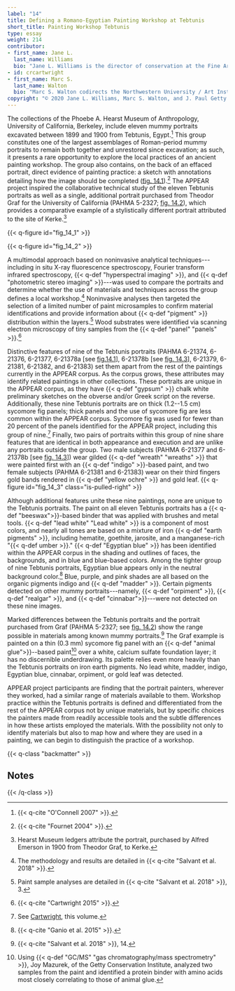 ```yaml
---
label: "14"
title: Defining a Romano-Egyptian Painting Workshop at Tebtunis
short_title: Painting Workshop Tebtunis
type: essay
weight: 214
contributor:
- first_name: Jane L.
  last_name: Williams
  bio: "Jane L. Williams is the director of conservation at the Fine Arts Museums of San Francisco. She received an MA in art history and diploma in conservation from the Institute of Fine Arts at New York University. Williams has held positions and fellowships as an objects conservator at the Phoebe A. Hearst Museum of Anthropology, the Asian Art Museum of San Francisco, the Brooklyn Museum, the Virginia Museum of Fine Arts, and the Walters Art Museum."
- id: crcartwright
- first_name: Marc S.
  last_name: Walton
  bio: "Marc S. Walton codirects the Northwestern University / Art Institute of Chicago Center for Scientific Studies in the Arts (NU-ACCESS), and he is a research professor of materials science at Northwestern's McCormick School of Engineering and (by courtesy) of art history at Northwestern University. At NU-ACCESS, he is leading several scientific research projects in collaboration with museums. His research interests are primarily focused on the trade and manufacture of objects and on the development of the use of imaging technologies in the field of conservation science. Before joining NU-ACCESS, he was an associate scientist conducting scientific research on antiquities at the J. Paul Getty Museum."
copyright: "© 2020 Jane L. Williams, Marc S. Walton, and J. Paul Getty Trust. Originally published in *Mummy Portraits of Roman Egypt: Emerging Research from the APPEAR Project* © 2020 J. Paul Getty Trust, www.getty.edu/publications/mummyportraits (licensed under CC BY 4.0)."
---
```


The collections of the Phoebe A. Hearst Museum of Anthropology, University of California, Berkeley, include eleven mummy portraits excavated between 1899 and 1900 from Tebtunis, Egypt.[^1] This group constitutes one of the largest assemblages of Roman-period mummy portraits to remain both together and unrestored since excavation; as such, it presents a rare opportunity to explore the local practices of an ancient painting workshop. The group also contains, on the back of an effaced portrait, direct evidence of painting practice: a sketch with annotations detailing how the image should be completed ([fig. 14.1](#fig_14_1)).[^2] The APPEAR project inspired the collaborative technical study of the eleven Tebtunis portraits as well as a single, additional portrait purchased from Theodor Graf for the University of California (PAHMA 5-2327; [fig. 14.2](#fig_14_2)), which provides a comparative example of a stylistically different portrait attributed to the site of Kerke.[^3]

{{< q-figure id="fig_14_1" >}}

{{< q-figure id="fig_14_2" >}}

A multimodal approach based on noninvasive analytical techniques---including in situ X-ray fluorescence spectroscopy, Fourier transform infrared spectroscopy, {{< q-def "hyperspectral imaging" >}}, and {{< q-def "photometric stereo imaging" >}}---was used to compare the portraits and determine whether the use of materials and techniques across the group defines a local workshop.[^4] Noninvasive analyses then targeted the selection of a limited number of paint microsamples to confirm material identifications and provide information about {{< q-def "pigment" >}} distribution within the layers.[^5] Wood substrates were identified via scanning electron microscopy of tiny samples from the {{< q-def "panel" "panels" >}}.[^6]

Distinctive features of nine of the Tebtunis portraits (PAHMA 6-21374, 6-21376, 6-21377, 6-21378a [see [fig.14.1](#fig_14_1)], 6-21378b [see [fig. 14.3](#fig_14_3)], 6-21379, 6-21381, 6-21382, and 6-21383) set them apart from the rest of the paintings currently in the APPEAR corpus. As the corpus grows, these attributes may identify related paintings in other collections. These portraits are unique in the APPEAR corpus, as they have {{< q-def "gypsum" >}} chalk white preliminary sketches on the obverse and/or Greek script on the reverse. Additionally, these nine Tebtunis portraits are on thick (1.2--1.5 cm) sycomore fig panels; thick panels and the use of sycomore fig are less common within the APPEAR corpus. Sycomore fig was used for fewer than 20 percent of the panels identified for the APPEAR project, including this group of nine.[^7] Finally, two pairs of portraits within this group of nine share features that are identical in both appearance and execution and are unlike any portraits outside the group. Two male subjects (PAHMA 6-21377 and 6-21378b [see [fig. 14.3](#fig_14_3)]) wear gilded {{< q-def "wreath" "wreaths" >}} that were painted first with an {{< q-def "indigo" >}}-based paint, and two female subjects (PAHMA 6-21381 and 6-21383) wear on their third fingers gold bands rendered in {{< q-def "yellow ochre" >}} and gold leaf.
{{< q-figure id="fig_14_3" class="is-pulled-right" >}}

Although additional features unite these nine paintings, none are unique to the Tebtunis portraits. The paint on all eleven Tebtunis portraits has a {{< q-def "beeswax">}}-based binder that was applied with brushes and metal tools. {{< q-def "lead white" "Lead white" >}} is a component of most colors, and nearly all tones are based on a mixture of iron {{< q-def "earth pigments" >}}, including hematite, goethite, jarosite, and a manganese-rich "{{< q-def umber >}}." {{< q-def "Egyptian blue" >}} has been identified within the APPEAR corpus in the shading and outlines of faces, the backgrounds, and in blue and blue-based colors. Among the tighter group of nine Tebtunis portraits, Egyptian blue appears only in the neutral background color.[^8] Blue, purple, and pink shades are all based on the organic pigments indigo and {{< q-def "madder" >}}. Certain pigments detected on other mummy portraits---namely, {{< q-def "orpiment" >}}, {{< q-def "realgar" >}}, and {{< q-def "cinnabar">}}---were not detected on these nine images.

Marked differences between the Tebtunis portraits and the portrait purchased from Graf (PAHMA 5-2327; see [fig. 14.2](#fig_14_2)) show the range possible in materials among known mummy portraits.[^9] The Graf example is painted on a thin (0.3 mm) sycomore fig panel with an {{< q-def "animal glue">}}--based paint[^10] over a white, calcium sulfate foundation layer; it has no discernible underdrawing. Its palette relies even more heavily than the Tebtunis portraits on iron earth pigments. No lead white, madder, indigo, Egyptian blue, cinnabar, orpiment, or gold leaf was detected.

APPEAR project participants are finding that the portrait painters, wherever they worked, had a similar range of materials available to them. Workshop practice within the Tebtunis portraits is defined and differentiated from the rest of the APPEAR corpus not by unique materials, but by specific choices the painters made from readily accessible tools and the subtle differences in how these artists employed the materials. With the possibility not only to identify materials but also to map how and where they are used in a painting, we can begin to distinguish the practice of a workshop.

{{< q-class "backmatter" >}}
## Notes
{{< /q-class >}}

[^1]: {{< q-cite "O'Connell 2007" >}}.

[^2]: {{< q-cite "Fournet 2004" >}}.

[^3]: Hearst Museum ledgers attribute the portrait, purchased by Alfred Emerson in 1900 from Theodor Graf, to Kerke.

[^4]: The methodology and results are detailed in {{< q-cite "Salvant et al. 2018" >}}.

[^5]: Paint sample analyses are detailed in {{< q-cite "Salvant et al. 2018" >}}, 3.

[^6]: {{< q-cite "Cartwright 2015" >}}.

[^7]: See [Cartwright](/part-one/2/), this volume.

[^8]: {{< q-cite "Ganio et al. 2015" >}}.

[^9]: {{< q-cite "Salvant et al. 2018" >}}, 14.

[^10]: Using {{< q-def "GC/MS" "gas chromatography/mass spectrometry" >}}, Joy Mazurek, of the Getty Conservation Institute, analyzed two samples from the paint and identified a protein binder with amino acids most closely correlating to those of animal glue.
